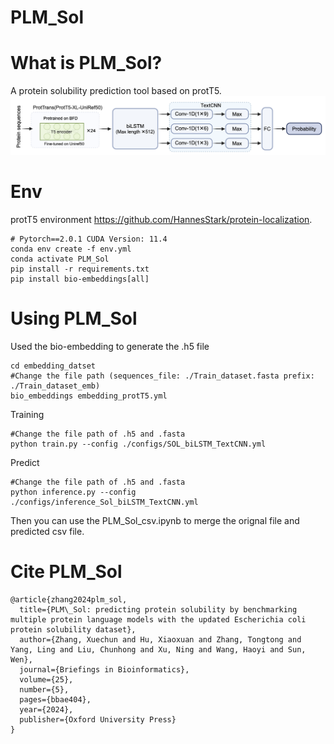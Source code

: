 # PLM_Sol

What is PLM_Sol?
=============
A protein solubility prediction tool based on protT5.
![image](https://github.com/Violet969/PLM_Sol/blob/main/PLM_Sol_arch.png)

Env
=============
protT5 environment https://github.com/HannesStark/protein-localization.
```
# Pytorch==2.0.1 CUDA Version: 11.4 
conda env create -f env.yml
conda activate PLM_Sol
pip install -r requirements.txt
pip install bio-embeddings[all]
```
Using PLM_Sol
=============

Used the bio-embedding to generate the .h5 file
```
cd embedding_datset
#Change the file path (sequences_file: ./Train_dataset.fasta prefix: ./Train_dataset_emb)
bio_embeddings embedding_protT5.yml
```
Training
```
#Change the file path of .h5 and .fasta
python train.py --config ./configs/SOL_biLSTM_TextCNN.yml
```
Predict
```
#Change the file path of .h5 and .fasta
python inference.py --config ./configs/inference_Sol_biLSTM_TextCNN.yml
```
Then you can use the PLM_Sol_csv.ipynb to merge the orignal file and predicted csv file.

Cite PLM_Sol
=============
```
@article{zhang2024plm_sol,
  title={PLM\_Sol: predicting protein solubility by benchmarking multiple protein language models with the updated Escherichia coli protein solubility dataset},
  author={Zhang, Xuechun and Hu, Xiaoxuan and Zhang, Tongtong and Yang, Ling and Liu, Chunhong and Xu, Ning and Wang, Haoyi and Sun, Wen},
  journal={Briefings in Bioinformatics},
  volume={25},
  number={5},
  pages={bbae404},
  year={2024},
  publisher={Oxford University Press}
}
```
